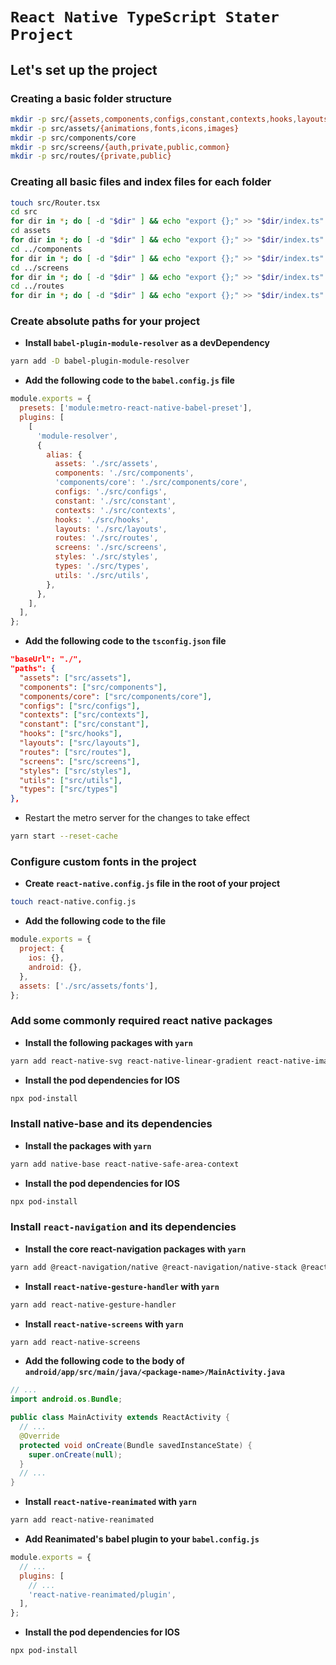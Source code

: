 # `React Native TypeScript Stater Project`

## Let's set up the project

### Creating a basic folder structure

```sh
mkdir -p src/{assets,components,configs,constant,contexts,hooks,layouts,routes,screens,styles,types,utils}
mkdir -p src/assets/{animations,fonts,icons,images}
mkdir -p src/components/core
mkdir -p src/screens/{auth,private,public,common}
mkdir -p src/routes/{private,public}
```

### Creating all basic files and index files for each folder

```sh
touch src/Router.tsx
cd src
for dir in *; do [ -d "$dir" ] && echo "export {};" >> "$dir/index.ts" ; done
cd assets
for dir in *; do [ -d "$dir" ] && echo "export {};" >> "$dir/index.ts" ; done
cd ../components
for dir in *; do [ -d "$dir" ] && echo "export {};" >> "$dir/index.ts" ; done
cd ../screens
for dir in *; do [ -d "$dir" ] && echo "export {};" >> "$dir/index.ts" ; done
cd ../routes
for dir in *; do [ -d "$dir" ] && echo "export {};" >> "$dir/index.ts" ; done
```

### Create absolute paths for your project

- **Install `babel-plugin-module-resolver` as a devDependency**

```sh
yarn add -D babel-plugin-module-resolver
```

- **Add the following code to the `babel.config.js` file**

```js
module.exports = {
  presets: ['module:metro-react-native-babel-preset'],
  plugins: [
    [
      'module-resolver',
      {
        alias: {
          assets: './src/assets',
          components: './src/components',
          'components/core': './src/components/core',
          configs: './src/configs',
          constant: './src/constant',
          contexts: './src/contexts',
          hooks: './src/hooks',
          layouts: './src/layouts',
          routes: './src/routes',
          screens: './src/screens',
          styles: './src/styles',
          types: './src/types',
          utils: './src/utils',
        },
      },
    ],
  ],
};
```

- **Add the following code to the `tsconfig.json` file**

```json
"baseUrl": "./",
"paths": {
  "assets": ["src/assets"],
  "components": ["src/components"],
  "components/core": ["src/components/core"],
  "configs": ["src/configs"],
  "contexts": ["src/contexts"],
  "constant": ["src/constant"],
  "hooks": ["src/hooks"],
  "layouts": ["src/layouts"],
  "routes": ["src/routes"],
  "screens": ["src/screens"],
  "styles": ["src/styles"],
  "utils": ["src/utils"],
  "types": ["src/types"]
},
```

- Restart the metro server for the changes to take effect

```sh
yarn start --reset-cache
```

### Configure custom fonts in the project

- **Create `react-native.config.js` file in the root of your project**

```sh
touch react-native.config.js
```

- **Add the following code to the file**

```js
module.exports = {
  project: {
    ios: {},
    android: {},
  },
  assets: ['./src/assets/fonts'],
};
```

### Add some commonly required react native packages

- **Install the following packages with `yarn`**

```sh
yarn add react-native-svg react-native-linear-gradient react-native-image-crop-picker react-native-sms-retriever lottie-ios lottie-react-native @react-native-async-storage/async-storage @react-native-community/netinfo @react-native-community/clipboard
```

- **Install the pod dependencies for IOS**

```sh
npx pod-install
```

### Install native-base and its dependencies

- **Install the packages with `yarn`**

```sh
yarn add native-base react-native-safe-area-context
```

- **Install the pod dependencies for IOS**

```sh
npx pod-install
```

### Install `react-navigation` and its dependencies

- **Install the core react-navigation packages with `yarn`**

```sh
yarn add @react-navigation/native @react-navigation/native-stack @react-navigation/bottom-tabs @react-navigation/drawer
```

- **Install `react-native-gesture-handler` with `yarn`**

```sh
yarn add react-native-gesture-handler
```

- **Install `react-native-screens` with `yarn`**

```sh
yarn add react-native-screens
```

- **Add the following code to the body of `android/app/src/main/java/<package-name>/MainActivity.java`**

```java
// ...
import android.os.Bundle;

public class MainActivity extends ReactActivity {
  // ...
  @Override
  protected void onCreate(Bundle savedInstanceState) {
    super.onCreate(null);
  }
  // ...
}
```

- **Install `react-native-reanimated` with `yarn`**

```sh
yarn add react-native-reanimated
```

- **Add Reanimated's babel plugin to your `babel.config.js`**

```js
module.exports = {
  // ...
  plugins: [
    // ...
    'react-native-reanimated/plugin',
  ],
};
```

- **Install the pod dependencies for IOS**

```sh
npx pod-install
```
